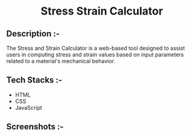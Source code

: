 # <p align="center">Stress Strain Calculator</p>

## Description :-
The Stress and Strain Calculator is a web-based tool designed to assist users in computing stress and strain values based on input parameters related to a material's mechanical behavior. 

## Tech Stacks :-

- HTML
- CSS
- JavaScript

## Screenshots :-


